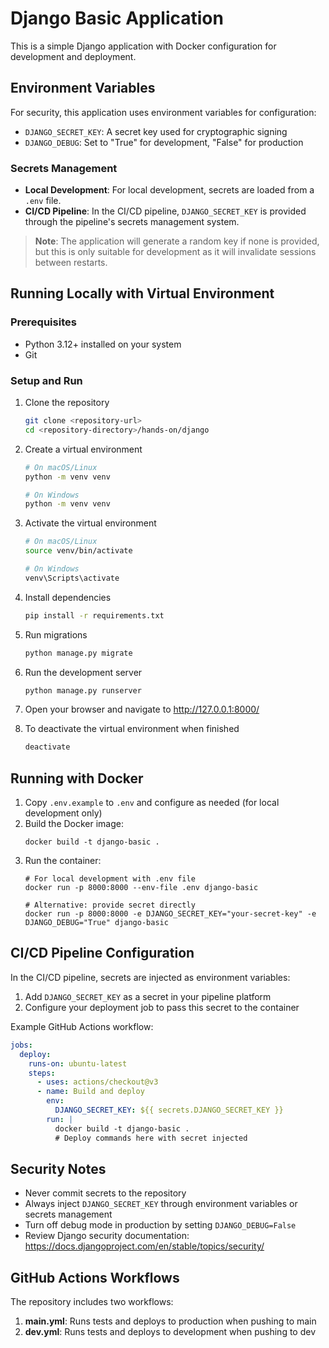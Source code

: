 # Django Basic Application

This is a simple Django application with Docker configuration for development and deployment.

## Environment Variables

For security, this application uses environment variables for configuration:

- `DJANGO_SECRET_KEY`: A secret key used for cryptographic signing
- `DJANGO_DEBUG`: Set to "True" for development, "False" for production

### Secrets Management

- **Local Development**: For local development, secrets are loaded from a `.env` file.
- **CI/CD Pipeline**: In the CI/CD pipeline, `DJANGO_SECRET_KEY` is provided through the pipeline's secrets management system.

> **Note**: The application will generate a random key if none is provided, but this is only suitable for development as it will invalidate sessions between restarts.

## Running Locally with Virtual Environment

### Prerequisites

- Python 3.12+ installed on your system
- Git

### Setup and Run

1. Clone the repository
   ```bash
   git clone <repository-url>
   cd <repository-directory>/hands-on/django
   ```

2. Create a virtual environment
   ```bash
   # On macOS/Linux
   python -m venv venv
   
   # On Windows
   python -m venv venv
   ```

3. Activate the virtual environment
   ```bash
   # On macOS/Linux
   source venv/bin/activate
   
   # On Windows
   venv\Scripts\activate
   ```

4. Install dependencies
   ```bash
   pip install -r requirements.txt
   ```

5. Run migrations
   ```bash
   python manage.py migrate
   ```

6. Run the development server
   ```bash
   python manage.py runserver
   ```

7. Open your browser and navigate to http://127.0.0.1:8000/

8. To deactivate the virtual environment when finished
   ```bash
   deactivate
   ```

## Running with Docker

1. Copy `.env.example` to `.env` and configure as needed (for local development only)
2. Build the Docker image:
   ```
   docker build -t django-basic .
   ```
3. Run the container:
   ```
   # For local development with .env file
   docker run -p 8000:8000 --env-file .env django-basic
   
   # Alternative: provide secret directly
   docker run -p 8000:8000 -e DJANGO_SECRET_KEY="your-secret-key" -e DJANGO_DEBUG="True" django-basic
   ```

## CI/CD Pipeline Configuration

In the CI/CD pipeline, secrets are injected as environment variables:

1. Add `DJANGO_SECRET_KEY` as a secret in your pipeline platform
2. Configure your deployment job to pass this secret to the container

Example GitHub Actions workflow:
```yaml
jobs:
  deploy:
    runs-on: ubuntu-latest
    steps:
      - uses: actions/checkout@v3
      - name: Build and deploy
        env:
          DJANGO_SECRET_KEY: ${{ secrets.DJANGO_SECRET_KEY }}
        run: |
          docker build -t django-basic .
          # Deploy commands here with secret injected
```

## Security Notes

- Never commit secrets to the repository
- Always inject `DJANGO_SECRET_KEY` through environment variables or secrets management
- Turn off debug mode in production by setting `DJANGO_DEBUG=False`
- Review Django security documentation: https://docs.djangoproject.com/en/stable/topics/security/

## GitHub Actions Workflows

The repository includes two workflows:

1. **main.yml**: Runs tests and deploys to production when pushing to main
2. **dev.yml**: Runs tests and deploys to development when pushing to dev
